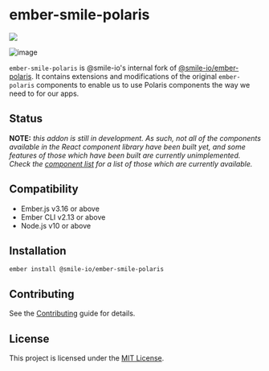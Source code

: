 ember-smile-polaris
==============================================================================
[![](https://github.com/smile-io/ember-smile-polaris/workflows/CI/badge.svg)](https://github.com/smile-io/ember-smile-polaris/actions)

![image](https://user-images.githubusercontent.com/5737342/26935493-c8c81c76-4c74-11e7-90dd-ff8b0fdc434e.png)

`ember-smile-polaris` is @smile-io's internal fork of [@smile-io/ember-polaris](https://github.com/smile-io/ember-polaris). It contains extensions and modifications of the original `ember-polaris` components to enable us to use Polaris components the way we need to for our apps.

## Status

**NOTE:** _this addon is still in development. As such, not all of the components available in the React component library have been built yet, and some features of those which have been built are currently unimplemented. Check the [component list](#components) for a list of those which are currently available._


Compatibility
------------------------------------------------------------------------------

* Ember.js v3.16 or above
* Ember CLI v2.13 or above
* Node.js v10 or above


Installation
------------------------------------------------------------------------------

```
ember install @smile-io/ember-smile-polaris
```


Contributing
------------------------------------------------------------------------------

See the [Contributing](CONTRIBUTING.md) guide for details.


License
------------------------------------------------------------------------------

This project is licensed under the [MIT License](LICENSE.md).
